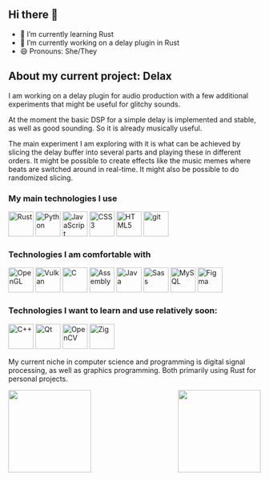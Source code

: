 ## Hi there 👋

<!--
Here are some ideas to get you started:

- 🔭 I’m currently working on ...
- 🌱 I’m currently learning ...
- 👯 I’m looking to collaborate on ...
- 🤔 I’m looking for help with ...
- 💬 Ask me about ...
- 📫 How to reach me: ...
- 😄 Pronouns: ...
- ⚡ Fun fact: ...
-->

- 🌱 I’m currently learning Rust
- 🔭 I’m currently working on a delay plugin in Rust
- 😄 Pronouns: She/They

## About my current project: Delax
I am working on a delay plugin for audio production with a few additional experiments that might be useful for glitchy sounds.

At the moment the basic DSP for a simple delay is implemented and stable, as well as good sounding. So it is already musically useful.

The main experiment I am exploring with it is what can be achieved by slicing the delay buffer into several parts and playing these in different orders. It might be possible to create effects like the music memes where beats are switched around in real-time. It might also be possible to do randomized slicing.





### My main technologies I use

<a href="https://www.rust-lang.org/" target="_blank" title="Rust"><img src="https://github.com/get-icon/geticon/raw/master/icons/rust.svg" alt="Rust" width="50px" height="50px"></a>
<a href="https://www.python.org/" target="_blank" title="Python"><img src="https://github.com/get-icon/geticon/raw/master/icons/python.svg" alt="Python" width="50px" height="50px"></a>
<a href="https://developer.mozilla.org/en-US/docs/Web/JavaScript" target="_blank" title="JavaScript"><img src="https://github.com/get-icon/geticon/raw/master/icons/javascript.svg" alt="JavaScript" width="50px" height="50px"></a>
<a href="https://www.w3.org/TR/CSS/" target="_blank" title="CSS3"><img src="https://github.com/get-icon/geticon/raw/master/icons/css-3.svg" alt="CSS3" width="50px" height="50px"></a>
<a href="https://www.w3.org/TR/html5/" target="_blank" title="HTML5"><img src="https://github.com/get-icon/geticon/raw/master/icons/html-5.svg" alt="HTML5" width="50px" height="50px"></a>
<a href="https://git-scm.com/" target="_blank" title="git"><img src="https://github.com/get-icon/geticon/raw/master/icons/git.svg" alt="git" width="50px" height="50px"></a>

### Technologies I am comfortable with

<a href="https://www.opengl.org/" target="_blank" title="OpenGL"><img src="https://github.com/get-icon/geticon/raw/master/icons/opengl.svg" alt="OpenGL" width="50px" height="50px"></a>
<a href="https://www.vulkan.org/" target="_blank" title="Vulkan"><img src="https://github.com/get-icon/geticon/raw/master/icons/vulkan.svg" alt="Vulkan" width="50px" height="50px"></a>
<a href="https://en.wikipedia.org/wiki/C_(programming_language)" target="_blank" title="C"><img src="https://github.com/get-icon/geticon/raw/master/icons/c.svg" alt="C" width="50px" height="50px"></a>
<a href="https://en.wikipedia.org/wiki/Assembly_language" target="_blank" title="Assembly"><img src="https://github.com/get-icon/geticon/raw/master/icons/assembly.svg" alt="Assembly" width="50px" height="50px"></a>
<a href="https://www.java.com/" target="_blank" title="Java"><img src="https://github.com/get-icon/geticon/raw/master/icons/java.svg" alt="Java" width="50px" height="50px"></a>
<a href="https://sass-lang.com/" target="_blank" title="Sass"><img src="https://github.com/get-icon/geticon/raw/master/icons/sass.svg" alt="Sass" width="50px" height="50px"></a>
<a href="https://www.mysql.com/" target="_blank" title="MySQL"><img src="https://github.com/get-icon/geticon/raw/master/icons/mysql.svg" alt="MySQL" width="50px" height="50px"></a>
<a href="https://www.figma.com/" target="_blank" title="Figma"><img src="https://github.com/get-icon/geticon/raw/master/icons/figma.svg" alt="Figma" width="50px" height="50px"></a>

### Technologies I want to learn and use relatively soon:

<a href="https://isocpp.org/" title="C++"><img src="https://github.com/get-icon/geticon/raw/master/icons/c-plusplus.svg" alt="C++" width="50px" height="50px"></a>
<a href="https://www.qt.io/" title="Qt"><img src="https://github.com/get-icon/geticon/raw/master/icons/qt.svg" alt="Qt" width="50px" height="50px"></a>
<a href="https://www.qt.io/" title="OpenCV"><img src="https://github.com/get-icon/geticon/raw/master/icons/opencv.svg" alt="OpenCV" width="50px" height="50px"></a>
<a href="https://ziglang.org/" title="Zig"><img src="https://github.com/get-icon/geticon/raw/master/icons/zig.svg" alt="Zig" width="50px" height="50px"></a>




My current niche in computer science and programming is digital signal processing, as well as graphics programming. Both primarily using Rust for personal projects.

<img align="left" src="https://github-readme-stats.vercel.app/api?username=awallenfang&show_icons=true&theme=jolly" height="165vh"/>
<img align="right" src="https://github-readme-stats.vercel.app/api/top-langs/?username=awallenfang&layout=compact&theme=jolly" height="165vh"/>
